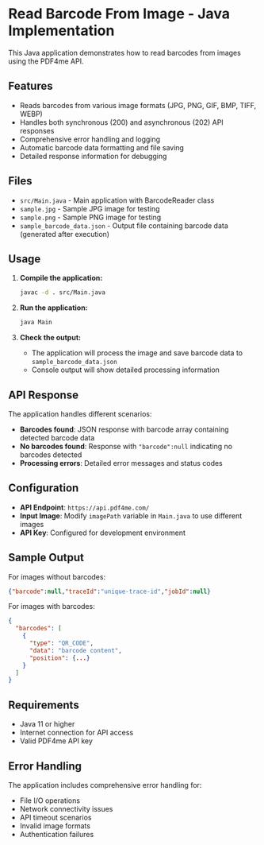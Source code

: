 # Read Barcode From Image - Java Implementation

This Java application demonstrates how to read barcodes from images using the PDF4me API.

## Features

- Reads barcodes from various image formats (JPG, PNG, GIF, BMP, TIFF, WEBP)
- Handles both synchronous (200) and asynchronous (202) API responses
- Comprehensive error handling and logging
- Automatic barcode data formatting and file saving
- Detailed response information for debugging

## Files

- `src/Main.java` - Main application with BarcodeReader class
- `sample.jpg` - Sample JPG image for testing
- `sample.png` - Sample PNG image for testing  
- `sample_barcode_data.json` - Output file containing barcode data (generated after execution)

## Usage

1. **Compile the application:**
   ```bash
   javac -d . src/Main.java
   ```

2. **Run the application:**
   ```bash
   java Main
   ```

3. **Check the output:**
   - The application will process the image and save barcode data to `sample_barcode_data.json`
   - Console output will show detailed processing information

## API Response

The application handles different scenarios:

- **Barcodes found**: JSON response with barcode array containing detected barcode data
- **No barcodes found**: Response with `"barcode":null` indicating no barcodes detected
- **Processing errors**: Detailed error messages and status codes

## Configuration

- **API Endpoint**: `https://api.pdf4me.com/`
- **Input Image**: Modify `imagePath` variable in `Main.java` to use different images
- **API Key**: Configured for development environment

## Sample Output

For images without barcodes:
```json
{"barcode":null,"traceId":"unique-trace-id","jobId":null}
```

For images with barcodes:
```json
{
  "barcodes": [
    {
      "type": "QR_CODE",
      "data": "barcode content",
      "position": {...}
    }
  ]
}
```

## Requirements

- Java 11 or higher
- Internet connection for API access
- Valid PDF4me API key

## Error Handling

The application includes comprehensive error handling for:
- File I/O operations
- Network connectivity issues
- API timeout scenarios
- Invalid image formats
- Authentication failures 